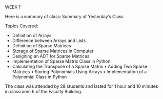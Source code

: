 WEEK 1: 

Here is a summary of class:
Summary of Yesterday’s Class

Topics Covered:

- Definition of Arrays
- Difference between Arrays and Lists
- Definition of Sparse Matrices
- Storage of Sparse Matrices in Computer
- Designing an ADT for Sparse Matrices
- Implementation of Sparse Matrix Class in Python
- Calculating the Transpose of a Sparse Matrix
 • Adding Two Sparse Matrices
 • Storing Polynomials Using Arrays
 • Implementation of a Polynomial Class in Python

The class was attended by 28 students and lasted for 1 hour and 10 minutes in classroom 6 of the Faculty Building.
